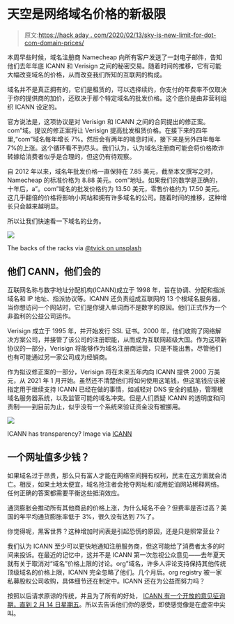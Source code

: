 # 天空是网络域名价格的新极限

> 原文:[https://hack aday . com/2020/02/13/sky-is-new-limit-for-dot-com-domain-prices/](https://hackaday.com/2020/02/13/sky-is-new-limit-for-dot-com-domain-prices/)

本周早些时候，域名注册商 Namecheap 向所有客户发送了一封电子邮件，告知他们去年年底 ICANN 和 Verisign 之间的秘密交易。随着时间的推移，它有可能大幅改变域名的价格，从而改变我们所知的互联网的构成。

域名并不是真正拥有的，它们是租赁的，可以选择续约，你支付的年费率不仅取决于你的提供商的加价，还取决于那个特定域名的批发价格。这个底价是由非营利组织 ICANN 设定的。

官方说法是，这项协议是对 Verisign 和 ICANN 之间的合同提出的修正案。com”域。提议的修正案将让 Verisign 提高批发租赁价格。在接下来的四年里,“com”域名每年增长 7%。然后会有两年的喘息时间，接下来是另外四年每年 7%的上涨。这个循环看不到尽头。我们认为，认为域名注册商可能会将价格欺诈转嫁给消费者似乎是合理的，但这仍有待观察。

自 2012 年以来，域名年批发价格一直保持在 7.85 美元，截至本文撰写之时，Namecheap 的标准价格为 8.88 美元。com”地址。如果我们的数学是正确的，十年后，a”。com”域名的批发价格约为 13.50 美元，零售价格约为 17.50 美元。这几乎翻倍的价格将影响小网站和拥有许多域名的公司。随着时间的推移，这种增长只会越来越明显。

所以让我们快速看一下域名的业务。

[![](../Images/464f91eab5bdef332decc901a1b3d2be.png)](https://hackaday.com/wp-content/uploads/2020/02/server.png)

The backs of the racks via [@tvick on unsplash](https://unsplash.com/photos/M5tzZtFCOfs)

## 他们 CANN，他们会的

互联网名称与数字地址分配机构(ICANN)成立于 1998 年，旨在协调、分配和指派域名和 IP 地址、指派协议等。ICANN 还负责组成互联网的 13 个根域名服务器，当你想访问一个网站时，它们是你键入单词而不是数字的原因。他们正式作为一个非盈利的公益公司运作。

Verisign 成立于 1995 年，并开始发行 SSL 证书。2000 年，他们收购了网络解决方案公司，并接管了该公司的注册职能，从而成为互联网超级大国。作为这项新协议的一部分，Verisign 将能够作为域名注册商运营，只是不能出售。尽管他们也有可能通过另一家公司成为经销商。

作为拟议修正案的一部分，Verisign 将在未来五年内向 ICANN 提供 2000 万美元，从 2021 年 1 月开始。虽然还不清楚他们将如何使用这笔钱，但这笔钱应该被指定用于继续支持 ICANN 已经在做的事情，如减轻对 DNS 安全的威胁，管理根域名服务器系统，以及监管可能的域名冲突。但是人们质疑 ICANN 的透明度和问责制——到目前为止，似乎没有一个系统来验证资金没有被挪用。

[![](../Images/c32a52f9c1054ac9b1841ca604de95a5.png)](https://hackaday.com/wp-content/uploads/2020/02/ICANN.png)

ICANN has transparency? Image via [ICANN](https://whois.icann.org/en/domain-name-registration-process)

## 一个网址值多少钱？

如果域名过于昂贵，那么只有富人才能在网络空间拥有权利，民主在这方面就会消亡。相反，如果土地太便宜，域名抢注者会抢夺网址和/或用蛇油网站稀释网络。任何正确的答案都需要平衡这些抵消效应。

通货膨胀会推动所有其他商品的价格上涨，为什么域名不会？但费率是否过高？美国的年平均通货膨胀率低于 3%，很久没有达到 7%了。

你觉得呢，黑客世界？这种增加时间表是引起恐慌的原因，还是只是照常营业？

我们认为 ICANN 至少可以更快地通知注册服务商，但这可能给了消费者太多的时间来投诉。在最近的记忆中，这并不是 ICANN 第一次忽视公众意见——去年夏天就有关于取消对“域名”价格上限的讨论。org”域名，许多人评论支持保持其他传统顶级域名的价格上限，ICANN 完全忽略了他们。几个月后。org registry 被一家私募股权公司收购，具体细节还在制定中。ICANN 还在为公益而努力吗？

按照以后请求原谅的传统，并且为了所有的好处， [ICANN 有一个开放的意见征询期，直到 2 月 14 日星期五](https://www.icann.org/public-comments/com-amendment-3-2020-01-03-en)。所以去告诉他们你的感受，即使感觉像是在虚空中尖叫。